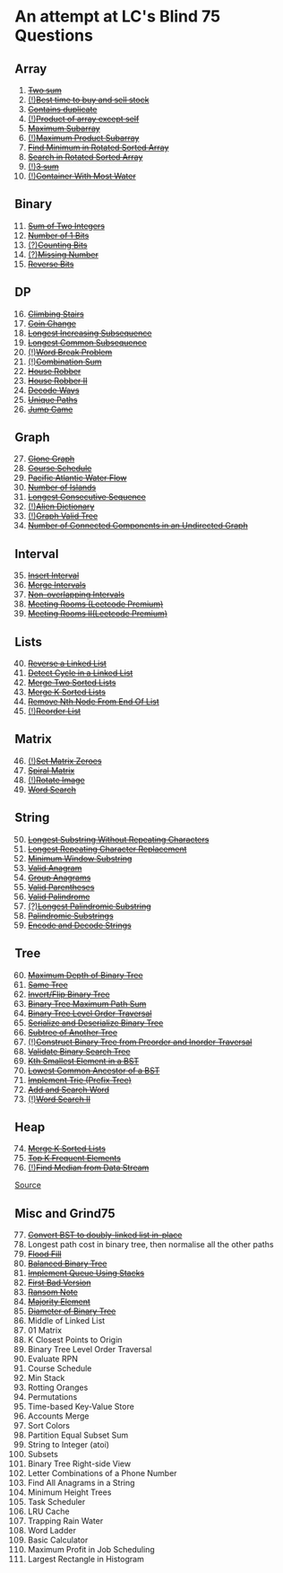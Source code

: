 # An attempt at LC's Blind 75 Questions

## Array

1. [~~Two sum~~](1tsum.cpp)
2. [(!)~~Best time to buy and sell stock~~](2stonks.cpp)
3. [~~Contains duplicate~~](3dup.cpp)
4. [(!)~~Product of array except self~~](4prod.cpp)
5. [~~Maximum Subarray~~](5max.cpp)
6. [(!)~~Maximum Product Subarray~~](6prod.cpp)
7. [~~Find Minimum in Rotated Sorted Array~~](7rot.cpp)
8. [~~Search in Rotated Sorted Array~~](8find.cpp)
9. [(!)~~3 sum~~](9sum.cpp)
10. [(!)~~Container With Most Water~~](10water.cpp)

## Binary

11. [~~Sum of Two Integers~~](11sum.cpp)
12. [~~Number of 1 Bits~~](12hamming.cpp)
13. [(?)~~Counting Bits~~](13cb.cpp)
14. [(?)~~Missing Number~~](14miss.cpp)
15. [~~Reverse Bits~~](15rev.cpp)

## DP

16. [~~Climbing Stairs~~](16st.cpp)
17. [~~Coin Change~~](17c.cpp)
18. [~~Longest Increasing Subsequence~~](18lis.cpp)
19. [~~Longest Common Subsequence~~](19lcs.cpp)
20. [(!)~~Word Break Problem~~](20wb.cpp)
21. [(!)~~Combination Sum~~](21cs.cpp)
22. [~~House Robber~~](22hr.cpp)
23. [~~House Robber II~~](23hr2.cpp)
24. [~~Decode Ways~~](24dw.cpp)
25. [~~Unique Paths~~](25up.cpp)
26. [~~Jump Game~~](26jmp.cpp)

## Graph

27. [~~Clone Graph~~](27clone.cpp)
28. [~~Course Schedule~~](28course.cpp)
29. [~~Pacific Atlantic Water Flow~~](29water.cpp)
30. [~~Number of Islands~~](30islands.cpp)
31. [~~Longest Consecutive Sequence~~](31seq.cpp)
32. [(!)~~Alien Dictionary~~](32alien.cpp)
33. [(!)~~Graph Valid Tree~~](33validt.cpp)
34. [~~Number of Connected Components in an Undirected Graph~~](34comp.cpp)

## Interval

35. [~~Insert Interval~~](35ii.cpp)
36. [~~Merge Intervals~~](36merge.cpp)
37. [~~Non-overlapping Intervals~~](37non.cpp)
38. [~~Meeting Rooms (Leetcode Premium)~~](38mr.cpp)
39. [~~Meeting Rooms II(Leetcode Premium)~~](39mr2.cpp)

## Lists

40. [~~Reverse a Linked List~~](40rev.cpp)
41. [~~Detect Cycle in a Linked List~~](41cycle.cpp)
42. [~~Merge Two Sorted Lists~~](42merge.cpp)
43. [~~Merge K Sorted Lists~~](43merge.cpp)
44. [~~Remove Nth Node From End Of List~~](44end.cpp)
45. [(!)~~Reorder List~~](45reorder.cpp)

## Matrix

46. [(!)~~Set Matrix Zeroes~~](46zeros.cpp)
47. [~~Spiral Matrix~~](47spiral.cpp)
48. [(!)~~Rotate Image~~](48turn.cpp)
49. [~~Word Search~~](49word.cpp)

## String

50. [~~Longest Substring Without Repeating Characters~~](50ls.cpp)
51. [~~Longest Repeating Character Replacement~~](51lc.cpp)
52. [~~Minimum Window Substring~~](52wnd.cpp)
53. [~~Valid Anagram~~](53ana.cpp)
54. [~~Group Anagrams~~](54ga.cpp)
55. [~~Valid Parentheses~~](55par.cpp)
56. [~~Valid Palindrome~~](56pdrome.cpp)
57. [(?)~~Longest Palindromic Substring~~](57lpal.cpp)
58. [~~Palindromic Substrings~~](58nps.cpp)
59. [~~Encode and Decode Strings~~](59ende.cpp)

## Tree

60. [~~Maximum Depth of Binary Tree~~](60depth.cpp)
61. [~~Same Tree~~](61same.cpp)
62. [~~Invert/Flip Binary Tree~~](62invert.cpp)
63. [~~Binary Tree Maximum Path Sum~~](63psum.cpp)
64. [~~Binary Tree Level Order Traversal~~](64level.cpp)
65. [~~Serialize and Deserialize Binary Tree~~](65codec.cpp)
66. [~~Subtree of Another Tree~~](66subtree.cpp)
67. [(!)~~Construct Binary Tree from Preorder and Inorder Traversal~~](67build.cpp)
68. [~~Validate Binary Search Tree~~](68valid.cpp)
69. [~~Kth Smallest Element in a BST~~](69kth.cpp)
70. [~~Lowest Common Ancestor of a BST~~](70lca.cpp)
71. [~~Implement Trie (Prefix Tree)~~](71trie.cpp)
72. [~~Add and Search Word~~](72trie.cpp)
73. [(!)~~Word Search II~~](73words.cpp)

## Heap

74. [~~Merge K Sorted Lists~~](74merge.cpp)
75. [~~Top K Frequent Elements~~](75kfreq.cpp)
76. [(!)~~Find Median from Data Stream~~](76median.cpp)

[Source](https://medium.com/@miniChang8/75-leetcode-must-know-questions-953b3749c7e9)

## Misc and Grind75

77. [~~Convert BST to doubly-linked list in-place~~](77bst.cpp)
78. Longest path cost in binary tree, then normalise all the other paths
79. [~~Flood Fill~~](79ff.cpp)
80. [~~Balanced Binary Tree~~](80bt.cpp)
81. [~~Implement Queue Using Stacks~~](81qs.cpp)
82. [~~First Bad Version~~](82fbv.cpp)
83. [~~Ransom Note~~](83ran.cpp)
84. [~~Majority Element~~](84me.cpp)
85. [~~Diameter of Binary Tree~~](85dbt.cpp)
86. Middle of Linked List
87. 01 Matrix
88. K Closest Points to Origin
89. Binary Tree Level Order Traversal
90. Evaluate RPN
91. Course Schedule
92. Min Stack
93. Rotting Oranges
94. Permutations
95. Time-based Key-Value Store
96. Accounts Merge
97. Sort Colors
98. Partition Equal Subset Sum
99. String to Integer (atoi)
100. Subsets
101. Binary Tree Right-side View
102. Letter Combinations of a Phone Number
103. Find All Anagrams in a String
104. Minimum Height Trees
105. Task Scheduler
106. LRU Cache
107. Trapping Rain Water
108. Word Ladder
109. Basic Calculator
110. Maximum Profit in Job Scheduling
111. Largest Rectangle in Histogram
